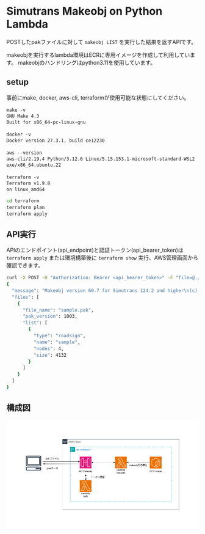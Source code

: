 # Simutrans Makeobj on Python Lambda

POSTしたpakファイルに対して `makeobj LIST` を実行した結果を返すAPIです。

makeobjを実行するlambda環境はECRに専用イメージを作成して利用しています。
makeobjのハンドリングはpython3.11を使用しています。

## setup
事前にmake, docker, aws-cli, terraformが使用可能な状態にしてください。

```
make -v
GNU Make 4.3
Built for x86_64-pc-linux-gnu

docker -v
Docker version 27.3.1, build ce12230

aws --version
aws-cli/2.19.4 Python/3.12.6 Linux/5.15.153.1-microsoft-standard-WSL2 exe/x86_64.ubuntu.22

terraform -v
Terraform v1.9.8
on linux_amd64
```

```bash
cd terraform
terraform plan
terraform apply
```

## API実行
APIのエンドポイント(api_endpoint)と認証トークン(api_bearer_token)は `terraform apply` または環境構築後に `terraform show` 実行、AWS管理画面から確認できます。

```bash
curl -X POST -H "Authorization: Bearer <api_bearer_token>" -F "file=@./sample.pak" https://<api_endpoint>|jq
{
  "message": "Makeobj version 60.7 for Simutrans 124.2 and higher\n(c) 2002-2012 V. Meyer, Hj. Malthaner, M. Pristovsek & Simutrans development team",
  "files": [
    {
      "file_name": "sample.pak",
      "pak_version": 1003,
      "list": [
        {
          "type": "roadsign",
          "name": "sample",
          "nodes": 4,
          "size": 4132
        }
      ]
    }
  ]
}
```

## 構成図

![構成図](./flow.png)